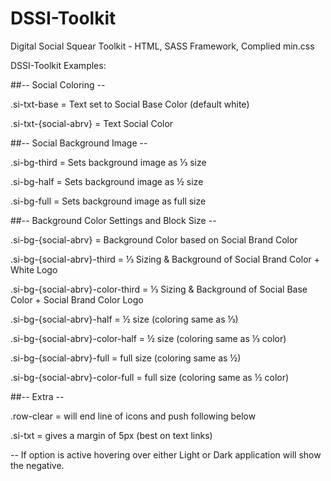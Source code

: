 DSSI-Toolkit
============

Digital Social Squear Toolkit - HTML, SASS Framework, Complied min.css

DSSI-Toolkit Examples:

##-- Social Coloring --

.si-txt-base = Text set to Social Base Color (default white)

.si-txt-{social-abrv} = Text Social Color

##-- Social Background Image --

.si-bg-third = Sets background image as ⅓ size

.si-bg-half = Sets background image as ½ size

.si-bg-full = Sets background image as full size

##-- Background Color Settings and Block Size --

.si-bg-{social-abrv} = Background Color based on Social Brand Color

.si-bg-{social-abrv}-third = ⅓ Sizing & Background of Social Brand Color + White Logo

.si-bg-{social-abrv}-color-third = ⅓ Sizing & Background of Social Base Color + Social Brand Color Logo

.si-bg-{social-abrv}-half = ½ size (coloring same as ⅓)

.si-bg-{social-abrv}-color-half = ½ size (coloring same as ⅓ color)

.si-bg-{social-abrv}-full = full size (coloring same as ½)

.si-bg-{social-abrv}-color-full = full size (coloring same as ½ color)

##-- Extra --

.row-clear = will end line of icons and push following below

.si-txt = gives a margin of 5px (best on text links)

-- If option is active hovering over either Light or Dark application will show the negative.
